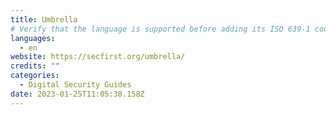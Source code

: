 ```yaml
---
title: Umbrella
# Verify that the language is supported before adding its ISO 639-1 code here. without the country code, i.e. ms instead of ms_MY.
languages:
  - en
website: https://secfirst.org/umbrella/
credits: ""
categories:
  - Digital Security Guides
date: 2023-01-25T11:05:38.158Z
---
```

